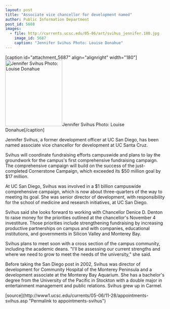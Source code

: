 ```yaml
---
layout: post
title: "Associate vice chancellor for development named"
author: Public Information Department
post_id: 5688
images:
  - file: http://currents.ucsc.edu/05-06/art/svihus_jennifer.180.jpg
    image_id: 5687
    caption: "Jennifer Svihus Photo: Louise Donahue"
---
```


[caption id="attachment_5687" align="alignright" width="180"]<a href="http://localhost/mysite/wp-content/uploads/2005/11/svihus_jennifer.180.jpg"><img class="size-full wp-image-5687" src="http://localhost/mysite/wp-content/uploads/2005/11/svihus_jennifer.180.jpg" alt="Jennifer Svihus Photo: Louise Donahue" width="180" height="209" /></a>Jennifer Svihus Photo: Louise Donahue[/caption]
<a name="content" id="content"></a>
<p>
  Jennifer Svihus, a former development officer at UC San Diego, has been named associate vice chancellor for development at UC Santa Cruz.
</p>
<p>
  Svihus will coordinate fundraising efforts campuswide and plans to lay the groundwork for the campus's first comprehensive fundraising campaign. The comprehensive campaign will build on the success of the just-completed Cornerstone Campaign, which exceeded its $50 million goal by $17 million.
</p>
<p>
  At UC San Diego, Svihus was involved in a $1 billion campuswide comprehensive campaign, which is now about three-quarters of the way to meeting its goal. She was senior director of development, with responsibility for the school of medicine and research initiatives, at UC San Diego.
</p>
<p>
  Svihus said she looks forward to working with Chancellor Denice D. Denton to raise money for the priorities outlined at the chancellor's November 4 investiture. Those priorities include strengthening fundraising by increasing productive partnerships on campus and with companies, educational institutions, and governments in Silicon Valley and Monterey Bay.
</p>
<p>
  Svihus plans to meet soon with a cross section of the campus community, including the academic deans. "I'll be assessing our current strengths and where we need to grow to meet the needs of the university," she said.
</p>
<p>
  Before taking the San Diego post in 2002, Svihus was director of development for Community Hospital of the Monterey Peninsula and a development associate at the Monterey Bay Aquarium. She has a bachelor's degree from the University of the Pacific in Stockton with a double major in entertainment management and public relations. Svihus grew up in Carmel.
</p>
[source](http://www1.ucsc.edu/currents/05-06/11-28/appointments-svihus.asp "Permalink to appointments-svihus")
